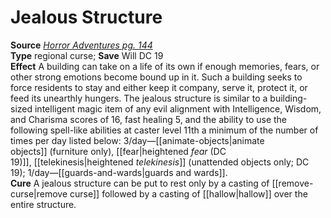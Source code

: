 # Jealous Structure

**Source** [_Horror Adventures pg. 144_](http://paizo.com/products/btpy9n5a?Pathfinder-Roleplaying-Game-Horror-Adventures)  
**Type** regional curse; **Save** Will DC 19  
**Effect** A building can take on a life of its own if enough memories, fears, or other strong emotions become bound up in it. Such a building seeks to force residents to stay and either keep it company, serve it, protect it, or feed its unearthly hungers. The jealous structure is similar to a building-sized intelligent magic item of any evil alignment with Intelligence, Wisdom, and Charisma scores of 16, fast healing 5, and the ability to use the following spell-like abilities at caster level 11th a minimum of the number of times per day listed below: 3/day—[[animate-objects|animate objects]] (furniture only), [[fear|heightened _fear_ (DC 19)]], [[telekinesis|heightened _telekinesis_]] (unattended objects only; DC 19); 1/day—[[guards-and-wards|guards and wards]].  
**Cure** A jealous structure can be put to rest only by a casting of [[remove-curse|remove curse]] followed by a casting of [[hallow|hallow]] over the entire structure.
